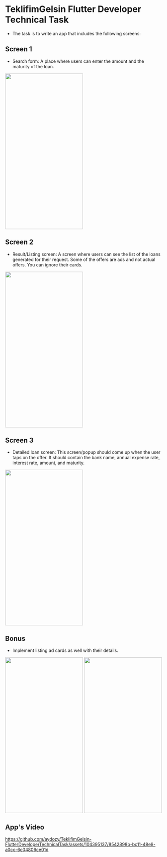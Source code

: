 # TeklifimGelsin Flutter Developer Technical Task
- The task is to write an app that includes the following screens:
## Screen 1
- Search form: A place where users can enter the amount and the maturity of the loan.
<img src="https://github.com/aydozy/TeklifimGelsin-FlutterDeveloperTechnicalTask/assets/104395137/2137f8ec-844d-4f4a-b28f-28fd1ad5f7a5" width="250" height="500">

## Screen 2
- Result/Listing screen: A screen where users can see the list of the loans generated for their request. Some of the offers are ads and not actual offers. You can ignore their cards.
<img src="https://github.com/aydozy/TeklifimGelsin-FlutterDeveloperTechnicalTask/assets/104395137/de901d0e-7dab-467f-9fbb-164406e1ba4b" width="250" height="500">

## Screen 3
- Detailed loan screen: This screen/popup should come up when the user taps on the offer. It should contain the bank name, annual expense rate, interest rate, amount, and maturity.
<img src="https://github.com/aydozy/TeklifimGelsin-FlutterDeveloperTechnicalTask/assets/104395137/ab01a323-f449-4aeb-82b5-9bfd996c26a9" width="250" height="500">

## Bonus
- Implement listing ad cards as well with their details.
<img src="https://github.com/aydozy/TeklifimGelsin-FlutterDeveloperTechnicalTask/assets/104395137/e3794a82-b41f-4595-8b59-a8e82544d062" width="250" height="500">
<img src="https://github.com/aydozy/TeklifimGelsin-FlutterDeveloperTechnicalTask/assets/104395137/e7c50cef-3673-4109-b6c2-65dddd50c89a" width="250" height="500">

## App's Video
https://github.com/aydozy/TeklifimGelsin-FlutterDeveloperTechnicalTask/assets/104395137/8542898b-bc11-48e9-a0cc-6c04806ce01d 

